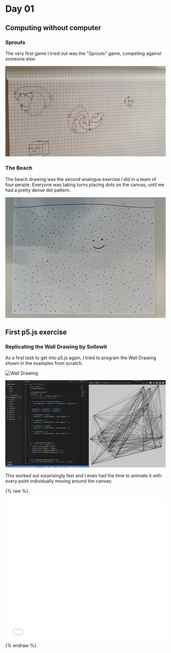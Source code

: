 # Day 01

## Computing without computer

### Sprouts
The very first game I tried out was the "Sprouts" game, competing against someone else:

![Sprouts](content/day01/sprouts.jpg)

### The Beach
The beach drawing was the second analogue exercise I did in a team of four people. Everyone was taking turns placing dots on the canvas, until we had a pretty dense dot pattern.

![The Beach](content/day01/TheBeach.jpg)

## First p5.js exercise
### Replicating the Wall Drawing by Sollewit
As a first task to get into p5.js again, I tried to program the Wall Drawing shown in the examples from scratch.

![Wall Drawing](content/day01/test.jpg)

![Own Attempt](content/day01/Screenshot_1.png)

This worked out surprisingly fast and I even had the time to animate it with every point individually moving around the canvas:

{% raw %}
<iframe src="content/day01/01/embed.html" width="100%" height="450px" frameborder="no"></iframe>
{% endraw %}